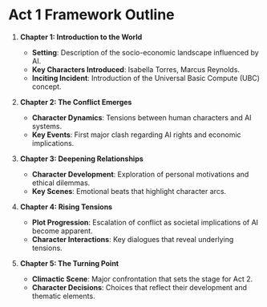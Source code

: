 # Act 1 Framework Outline

1. **Chapter 1: Introduction to the World**
   - **Setting**: Description of the socio-economic landscape influenced by AI.
   - **Key Characters Introduced**: Isabella Torres, Marcus Reynolds.
   - **Inciting Incident**: Introduction of the Universal Basic Compute (UBC) concept.

2. **Chapter 2: The Conflict Emerges**
   - **Character Dynamics**: Tensions between human characters and AI systems.
   - **Key Events**: First major clash regarding AI rights and economic implications.

3. **Chapter 3: Deepening Relationships**
   - **Character Development**: Exploration of personal motivations and ethical dilemmas.
   - **Key Scenes**: Emotional beats that highlight character arcs.

4. **Chapter 4: Rising Tensions**
   - **Plot Progression**: Escalation of conflict as societal implications of AI become apparent.
   - **Character Interactions**: Key dialogues that reveal underlying tensions.

5. **Chapter 5: The Turning Point**
   - **Climactic Scene**: Major confrontation that sets the stage for Act 2.
   - **Character Decisions**: Choices that reflect their development and thematic elements.
